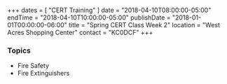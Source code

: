 +++
dates = [ "CERT Training" ]
date = "2018-04-10T08:00:00-05:00"
endTime = "2018-04-10T10:00:00-05:00"
publishDate = "2018-01-01T00:00:00-06:00"
title = "Spring CERT Class Week 2"
location = "West Acres Shopping Center"
contact = "KC0DCF"
+++
### Topics

* Fire Safety
* Fire Extinguishers

